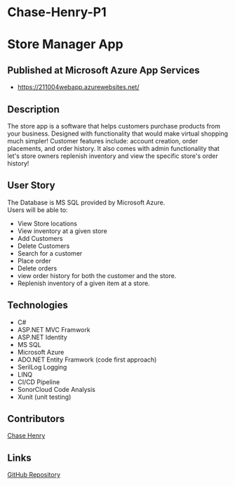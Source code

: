 # Chase-Henry-P1

# Store Manager App

## Published at Microsoft Azure App Services
- https://211004webapp.azurewebsites.net/

## Description
The store app is a software that helps customers purchase products from your business. Designed with functionality that would make virtual shopping much simpler! Customer features include: account creation, order placements, and order history. It also comes with admin functionality that let's store owners replenish inventory and view the specific store's order history!

## User Story
The Database is MS SQL provided by Microsoft Azure.   
Users will be able to: 

- View Store locations
- View inventory at a given store
- Add Customers
- Delete Customers
- Search for a customer
- Place order
- Delete orders
- view order history for both the customer and the store.
- Replenish inventory of a given item at a store.

## Technologies
* C#
* ASP.NET MVC Framwork
* ASP.NET Identity
* MS SQL 
* Microsoft Azure
* ADO.NET Entity Framwork (code first approach)
* SerilLog Logging
* LINQ
* CI/CD Pipeline
* SonorCloud Code Analysis
* Xunit (unit testing)


## Contributors

[Chase Henry](https://github.com/chasehenry862)


## Links
[GitHub Repository](https://github.com/211004-Reston-NET/Chase-Henry-P1)

